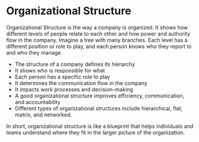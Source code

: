 # Organizational Structure

Organizational Structure is the way a company is organized. It shows how different levels of people relate to each other and how power and authority flow in the company. Imagine a tree with many branches. Each level has a different position or role to play, and each person knows who they report to and who they manage.

* The structure of a company defines its hierarchy
* It shows who is responsible for what
* Each person has a specific role to play
* It determines the communication flow in the company
* It impacts work processes and decision-making
* A good organizational structure improves efficiency, communication, and accountability 
* Different types of organizational structures include hierarchical, flat, matrix, and networked. 

In short, organizational structure is like a blueprint that helps individuals and teams understand where they fit in the larger picture of the organization.
